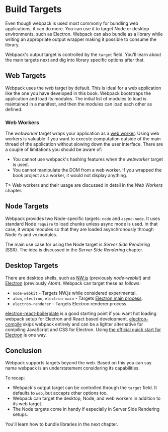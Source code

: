 # Build Targets

Even though webpack is used most commonly for bundling web applications, it can do more. You can use it to target Node or desktop environments, such as Electron. Webpack can also bundle as a library while writing an appropriate output wrapper making it possible to consume the library.

Webpack's output target is controlled by the `target` field. You'll learn about the main targets next and dig into library specific options after that.

## Web Targets

Webpack uses the *web* target by default. This is ideal for a web application like the one you have developed in this book. Webpack bootstraps the application and load its modules. The initial list of modules to load is maintained in a manifest, and then the modules can load each other as defined.

### Web Workers

The *webworker* target wraps your application as a [web worker](https://developer.mozilla.org/en-US/docs/Web/API/Web_Workers_API). Using web workers is valuable if you want to execute computation outside of the main thread of the application without slowing down the user interface. There are a couple of limitations you should be aware of:

* You cannot use webpack's hashing features when the *webworker* target is used.
* You cannot manipulate the DOM from a web worker. If you wrapped the book project as a worker, it would not display anything.

T> Web workers and their usage are discussed in detail in the *Web Workers* chapter.

## Node Targets

Webpack provides two Node-specific targets: `node` and `async-node`. It uses standard Node `require` to load chunks unless async mode is used. In that case, it wraps modules so that they are loaded asynchronously through Node `fs` and `vm` modules.

The main use case for using the Node target is *Server Side Rendering* (SSR). The idea is discussed in the *Server Side Rendering* chapter.

## Desktop Targets

There are desktop shells, such as [NW.js](https://nwjs.io/) (previously *node-webkit*) and [Electron](http://electron.atom.io/) (previously *Atom*). Webpack can target these as follows:

* `node-webkit` - Targets NW.js while considered experimental.
* `atom`, `electron`, `electron-main` - Targets [Electron main process](https://github.com/electron/electron/blob/master/docs/tutorial/quick-start.md).
* `electron-renderer` - Targets Electron renderer process.

[electron-react-boilerplate](https://github.com/chentsulin/electron-react-boilerplate) is a good starting point if you want hot loading webpack setup for Electron and React based development. [electron-compile](https://github.com/electron/electron-compile) skips webpack entirely and can be a lighter alternative for compiling JavaScript and CSS for Electron. Using [the official quick start for Electron](https://github.com/electron/electron-quick-start) is one way.

## Conclusion

Webpack supports targets beyond the web. Based on this you can say name webpack is an understatement considering its capabilities.

To recap:

* Webpack's output target can be controlled through the `target` field. It defaults to `web`, but accepts other options too.
* Webpack can target the desktop, Node, and web workers in addition to its web target.
* The Node targets come in handy if especially in Server Side Rendering setups.

You'll learn how to bundle libraries in the next chapter.
